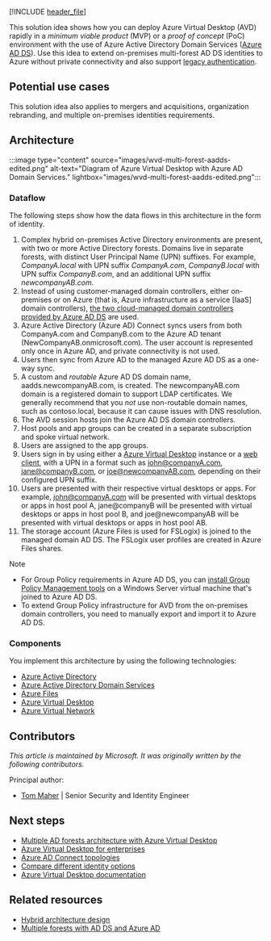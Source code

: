 [!INCLUDE [header_file](../../../includes/sol-idea-header.md)]

This solution idea shows how you can deploy Azure Virtual Desktop (AVD) rapidly in a *minimum viable product* (MVP) or a *proof of concept* (PoC) environment with the use of Azure Active Directory Domain Services ([Azure AD DS](/azure/active-directory-domain-services/overview)). Use this idea to extend on-premises multi-forest AD DS identities to Azure without private connectivity and also support [legacy authentication](/azure/active-directory-domain-services/concepts-resource-forest).

## Potential use cases

This solution idea also applies to mergers and acquisitions, organization rebranding, and multiple on-premises identities requirements.

## Architecture

:::image type="content" source="images/wvd-multi-forest-aadds-edited.png" alt-text="Diagram of Azure Virtual Desktop with Azure AD Domain Services." lightbox="images/wvd-multi-forest-aadds-edited.png":::

### Dataflow

The following steps show how the data flows in this architecture in the form of identity.

1. Complex hybrid on-premises Active Directory environments are present, with two or more Active Directory forests. Domains live in separate forests, with distinct User Principal Name (UPN) suffixes. For example, *CompanyA.local* with UPN suffix *CompanyA.com*, *CompanyB.local* with UPN suffix *CompanyB.com*, and an additional UPN suffix *newcompanyAB.com*.
1. Instead of using customer-managed domain controllers, either on-premises or on Azure (that is, Azure infrastructure as a service [IaaS] domain controllers), [the two cloud-managed domain controllers provided by Azure AD DS](/azure/active-directory-domain-services/overview#how-does-azure-ad-ds-work) are used.
1. Azure Active Directory (Azure AD) Connect syncs users from both CompanyA.com and CompanyB.com to the Azure AD tenant (NewCompanyAB.onmicrosoft.com). The user account is represented only once in Azure AD, and private connectivity is not used.
1. Users then sync from Azure AD to the managed Azure AD DS as a one-way sync.
1. A custom and *routable* Azure AD DS domain name, aadds.newcompanyAB.com, is created. The newcompanyAB.com domain is a registered domain to support LDAP certificates. We generally recommend that you *not* use non-routable domain names, such as contoso.local, because it can cause issues with DNS resolution.
1. The AVD session hosts join the Azure AD DS domain controllers.
1. Host pools and app groups can be created in a separate subscription and spoke virtual network.
1. Users are assigned to the app groups.
1. Users sign in by using either a [Azure Virtual Desktop](/azure/virtual-desktop/connect-windows-7-10#install-the-windows-desktop-client) instance or a [web client](/azure/virtual-desktop/connect-web), with a UPN in a format such as john@companyA.com, jane@companyB.com, or joe@newcompanyAB.com, depending on their configured UPN suffix.
1. Users are presented with their respective virtual desktops or apps. For example, john@companyA.com will be presented with virtual desktops or apps in host pool A, jane@companyB will be presented with virtual desktops or apps in host pool B, and joe@newcompanyAB will be presented with virtual desktops or apps in host pool AB.
1. The storage account (Azure Files is used for FSLogix) is joined to the managed domain AD DS. The FSLogix user profiles are created in Azure Files shares.

> [!NOTE]
> * For Group Policy requirements in Azure AD DS, you can [install Group Policy Management tools](/azure/active-directory-domain-services/manage-group-policy#before-you-begin) on a Windows Server virtual machine that's joined to Azure AD DS.
> * To extend Group Policy infrastructure for AVD from the on-premises domain controllers, you need to manually export and import it to Azure AD DS.

### Components

You implement this architecture by using the following technologies:

- [Azure Active Directory](https://azure.microsoft.com/services/active-directory)
- [Azure Active Directory Domain Services](https://azure.microsoft.com/services/active-directory-ds)
- [Azure Files](https://azure.microsoft.com/services/storage/files)
- [Azure Virtual Desktop](https://azure.microsoft.com/services/virtual-desktop)
- [Azure Virtual Network](https://azure.microsoft.com/services/virtual-network)

## Contributors

*This article is maintained by Microsoft. It was originally written by the following contributors.*

Principal author:

 * [Tom Maher](https://www.linkedin.com/in/tommaherlink) | Senior Security and Identity Engineer

## Next steps

- [Multiple AD forests architecture with Azure Virtual Desktop](./multi-forest-content.md)
- [Azure Virtual Desktop for enterprises](./windows-virtual-desktop-content.md)
- [Azure AD Connect topologies](/azure/active-directory/hybrid/plan-connect-topologies)
- [Compare different identity options](/azure/active-directory-domain-services/compare-identity-solutions)
- [Azure Virtual Desktop documentation](/azure/virtual-desktop)

## Related resources

- [Hybrid architecture design](../../hybrid/hybrid-start-here.md)
- [Multiple forests with AD DS and Azure AD](multi-forest-content.md)

